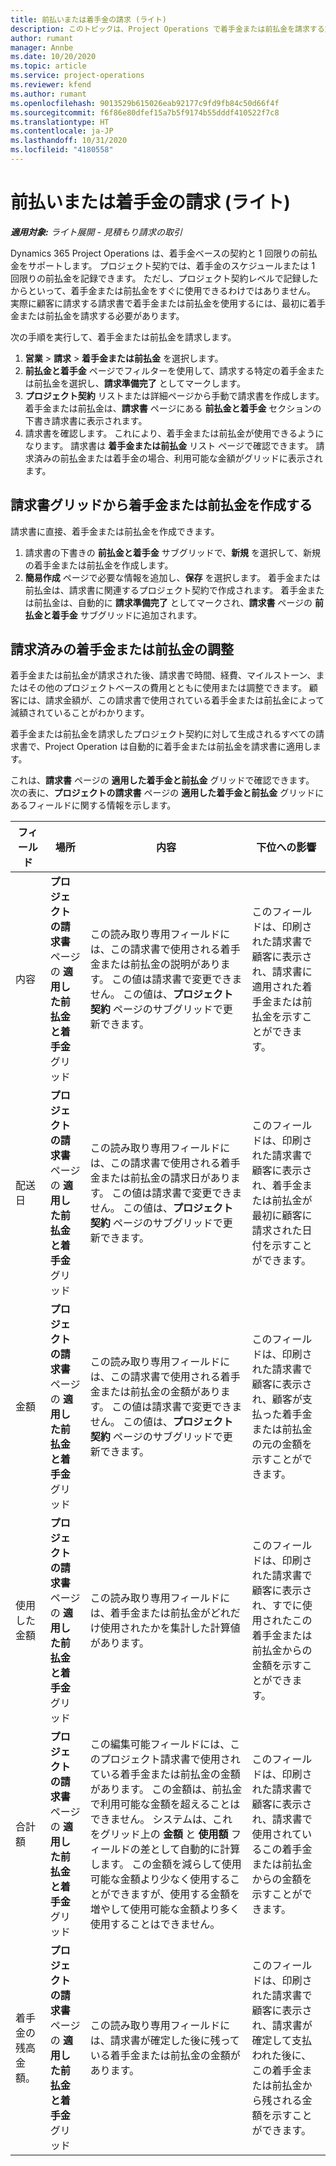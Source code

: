 ```yaml
---
title: 前払いまたは着手金の請求 (ライト)
description: このトピックは、Project Operations で着手金または前払金を請求する方法について説明します。
author: rumant
manager: Annbe
ms.date: 10/20/2020
ms.topic: article
ms.service: project-operations
ms.reviewer: kfend
ms.author: rumant
ms.openlocfilehash: 9013529b615026eab92177c9fd9fb84c50d66f4f
ms.sourcegitcommit: f6f86e80dfef15a7b5f9174b55dddf410522f7c8
ms.translationtype: HT
ms.contentlocale: ja-JP
ms.lasthandoff: 10/31/2020
ms.locfileid: "4180558"
---
```

# <a name="invoice-a-retainer-or-an-advance---lite"></a>前払いまたは着手金の請求 (ライト)

_**適用対象:** ライト展開 - 見積もり請求の取引_

Dynamics 365 Project Operations は、着手金ベースの契約と 1 回限りの前払金をサポートします。 プロジェクト契約では、着手金のスケジュールまたは 1 回限りの前払金を記録できます。 ただし、プロジェクト契約レベルで記録したからといって、着手金または前払金をすぐに使用できるわけではありません。 実際に顧客に請求する請求書で着手金または前払金を使用するには、最初に着手金または前払金を請求する必要があります。

次の手順を実行して、着手金または前払金を請求します。

1. **営業** > **請求** > **着手金または前払金** を選択します。 
2. **前払金と着手金** ページでフィルターを使用して、請求する特定の着手金または前払金を選択し、**請求準備完了** としてマークします。
3. **プロジェクト契約** リストまたは詳細ページから手動で請求書を作成します。 着手金または前払金は、**請求書** ページにある **前払金と着手金** セクションの下書き請求書に表示されます。
4. 請求書を確認します。 これにより、着手金または前払金が使用できるようになります。 請求書は **着手金または前払金** リスト ページで確認できます。 請求済みの前払金または着手金の場合、利用可能な金額がグリッドに表示されます。

## <a name="create-a-retainer-or-advance-from-the-invoice-grid"></a>請求書グリッドから着手金または前払金を作成する

請求書に直接、着手金または前払金を作成できます。

1. 請求書の下書きの **前払金と着手金** サブグリッドで、**新規** を選択して、新規の着手金または前払金を作成します。 
2. **簡易作成** ページで必要な情報を追加し、**保存** を選択します。 着手金または前払金は、請求書に関連するプロジェクト契約で作成されます。 着手金または前払金は、自動的に **請求準備完了** としてマークされ、**請求書** ページの **前払金と着手金** サブグリッドに追加されます。

## <a name="reconcile-an-invoiced-retainer-or-advance"></a>請求済みの着手金または前払金の調整

着手金または前払金が請求された後、請求書で時間、経費、マイルストーン、またはその他のプロジェクトベースの費用とともに使用または調整できます。 顧客には、請求金額が、この請求書で使用されている着手金または前払金によって減額されていることがわかります。

着手金または前払金を請求したプロジェクト契約に対して生成されるすべての請求書で、Project Operation は自動的に着手金または前払金を請求書に適用します。

これは、**請求書** ページの **適用した着手金と前払金** グリッドで確認できます。 次の表に、**プロジェクトの請求書** ページの **適用した着手金と前払金** グリッドにあるフィールドに関する情報を示します。

| フィールド | 場所 | 内容 | 下位への影響 |
| --- | --- | --- | --- |
| 内容 | **プロジェクトの請求書** ページの **適用した前払金と着手金** グリッド |この読み取り専用フィールドには、この請求書で使用される着手金または前払金の説明があります。 この値は請求書で変更できません。 この値は、**プロジェクト契約** ページのサブグリッドで更新できます。 | このフィールドは、印刷された請求書で顧客に表示され、請求書に適用された着手金または前払金を示すことができます。 |
| 配送日 | **プロジェクトの請求書** ページの **適用した前払金と着手金** グリッド  | この読み取り専用フィールドには、この請求書で使用される着手金または前払金の請求日があります。 この値は請求書で変更できません。 この値は、**プロジェクト契約** ページのサブグリッドで更新できます。 | このフィールドは、印刷された請求書で顧客に表示され、着手金または前払金が最初に顧客に請求された日付を示すことができます。 |
| 金額 | **プロジェクトの請求書** ページの **適用した前払金と着手金** グリッド  | この読み取り専用フィールドには、この請求書で使用される着手金または前払金の金額があります。 この値は請求書で変更できません。 この値は、**プロジェクト契約** ページのサブグリッドで更新できます。 | このフィールドは、印刷された請求書で顧客に表示され、顧客が支払った着手金または前払金の元の金額を示すことができます。 |
| 使用した金額 | **プロジェクトの請求書** ページの **適用した前払金と着手金** グリッド  | この読み取り専用フィールドには、着手金または前払金がどれだけ使用されたかを集計した計算値があります。 | このフィールドは、印刷された請求書で顧客に表示され、すでに使用されたこの着手金または前払金からの金額を示すことができます。 |
| 合計額 | **プロジェクトの請求書** ページの **適用した前払金と着手金** グリッド  | この編集可能フィールドには、このプロジェクト請求書で使用されている着手金または前払金の金額があります。 この金額は、前払金で利用可能な金額を超えることはできません。 システムは、これをグリッド上の **金額** と **使用額** フィールドの差として自動的に計算します。 この金額を減らして使用可能な金額より少なく使用することができますが、使用する金額を増やして使用可能な金額より多く使用することはできません。 | このフィールドは、印刷された請求書で顧客に表示され、請求書で使用されているこの着手金または前払金からの金額を示すことができます。 |
| 着手金の残高金額。 | **プロジェクトの請求書** ページの **適用した前払金と着手金** グリッド  | この読み取り専用フィールドには、請求書が確定した後に残っている着手金または前払金の金額があります。 | このフィールドは、印刷された請求書で顧客に表示され、請求書が確定して支払われた後に、この着手金または前払金から残される金額を示すことができます。 |
